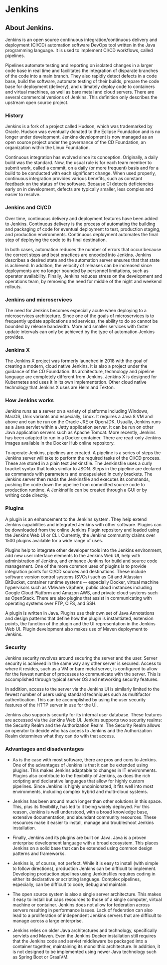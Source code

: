 # Jenkins
## About Jenkins.
Jenkins is an open source continuous integration/continuous delivery and deployment (CI/CD) automation software DevOps tool written in the Java programming language. It is used to implement CI/CD workflows, called pipelines.

Pipelines automate testing and reporting on isolated changes in a larger code base in real time and facilitates the integration of disparate branches of the code into a main branch. They also rapidly detect defects in a code base, build the software, automate testing of their builds, prepare the code base for deployment (delivery), and ultimately deploy code to containers and virtual machines, as well as bare metal and cloud servers. There are several commercial versions of Jenkins. This definition only describes the upstream open source project.

### History
Jenkins is a fork of a project called Hudson, which was trademarked by Oracle. Hudson was eventually donated to the Eclipse Foundation and is no longer under development. Jenkins development is now managed as an open source project under the governance of the CD Foundation, an organization within the Linux Foundation.

Continuous integration has evolved since its conception. Originally, a daily build was the standard. Now, the usual rule is for each team member to submit work, called a commit, on a daily (or more frequent) basis and for a build to be conducted with each significant change. When used properly, continuous integration provides various benefits, such as constant feedback on the status of the software. Because CI detects deficiencies early on in development, defects are typically smaller, less complex and easier to resolve.

### Jenkins and CI/CD
Over time, continuous delivery and deployment features have been added to Jenkins. Continuous delivery is the process of automating the building and packaging of code for eventual deployment to test, production staging, and production environments. Continuous deployment automates the final step of deploying the code to its final destination.

In both cases, automation reduces the number of errors that occur because the correct steps and best practices are encoded into Jenkins. Jenkins describes a desired state and the automation server ensures that that state is achieved. In addition, the velocity of releases can be increased since deployments are no longer bounded by personnel limitations, such as operator availability. Finally, Jenkins reduces stress on the development and operations team, by removing the need for middle of the night and weekend rollouts.

### Jenkins and microservices
The need for Jenkins becomes especially acute when deploying to a microservices architecture. Since one of the goals of microservices is to frequently update applications and services, the ability to do so cannot be bounded by release bandwidth. More and smaller services with faster update intervals can only be achieved by the type of automation Jenkins provides.

### Jenkins X
The Jenkins X project was formerly launched in 2018 with the goal of creating a modern, cloud native Jenkins. It is also a project under the guidance of the CD Foundation. Its architecture, technology and pipeline language are completely different from Jenkins. Jenkins X is designed for Kubernetes and uses it in its own implementation. Other cloud native technology that Jenkins X uses are Helm and Tekton.

### How Jenkins works
Jenkins runs as a server on a variety of platforms including Windows, MacOS, Unix variants and especially, Linux. It requires a Java 8 VM and above and can be run on the Oracle JRE or OpenJDK. Usually, Jenkins runs as a Java servlet within a Jetty application server. It can be run on other Java application servers such as Apache Tomcat. More recently, Jenkins has been adapted to run in a Docker container. There are read-only Jenkins images available in the Docker Hub online repository.

To operate Jenkins, pipelines are created. A pipeline is a series of steps the Jenkins server will take to perform the required tasks of the CI/CD process. These are stored in a plain text Jenkinsfile. The Jenkinsfile uses a curly bracket syntax that looks similar to JSON. Steps in the pipeline are declared as commands with parameters and encapsulated in curly brackets. The Jenkins server then reads the Jenkinsfile and executes its commands, pushing the code down the pipeline from committed source code to production runtime. A Jenkinsfile can be created through a GUI or by writing code directly.

### Plugins
A plugin is an enhancement to the Jenkins system. They help extend Jenkins capabilities and integrated Jenkins with other software. Plugins can be downloaded from the online Jenkins Plugin repository and loaded using the Jenkins Web UI or CLI. Currently, the Jenkins community claims over 1500 plugins available for a wide range of uses.

Plugins help to integrate other developer tools into the Jenkins environment, add new user interface elements to the Jenkins Web UI, help with administration of Jenkins, and enhance Jenkins for build and source code management. One of the more common uses of plugins is to provide integration points for CI/CD sources and destinations. These include software version control systems (SVCs) such as Git and Atlassian BitBucket, container runtime systems -- especially Docker, virtual machine hypervisors such as VMware vSphere, public cloud instances including Google Cloud Platform and Amazon AWS, and private cloud systems such as OpenStack. There are also plugins that assist in communicating with operating systems over FTP, CIFS, and SSH.

A plugin is written in Java. Plugins use their own set of Java Annotations and design patterns that define how the plugin is instantiated, extension points, the function of the plugin and the UI representation in the Jenkins Web UI. Plugin development also makes use of Maven deployment to Jenkins.

### Security
Jenkins security revolves around securing the server and the user. Server security is achieved in the same way any other server is secured. Access to where it resides, such as a VM or bare metal server, is configured to allow for the fewest number of processes to communicate with the server. This is accomplished through typical server OS and networking security features.

In addition, access to the server via the Jenkins UI is similarly limited to the fewest number of users using standard techniques such as multifactor authentication. This can be accomplished by using the user security features of the HTTP server in use for the UI.

Jenkins also supports security for its internal user database. These features are accessed via the Jenkins Web UI. Jenkins supports two security realms: the Security Realm and the Authorization Realm. The Security Realm allows an operator to decide who has access to Jenkins and the Authorization Realm determines what they can do with that access.

### Advantages and disadvantages
- As is the case with most software, there are pros and cons to Jenkins.  One of the advantages of Jenkins is that it can be extended using plugins. This makes Jenkins adaptable to changes in IT environments. Plugins also contribute to the flexibility of Jenkins, as does the rich scripting and declarative languages that allow for highly custom pipelines. Since Jenkins is highly unopinionated, it fits well into most environments, including complex hybrid and multi-cloud systems.

- Jenkins has been around much longer than other solutions in this space. This, plus its flexibility, has led to it being widely deployed. For this reason, Jenkins is well understood, with a broad knowledge base, extensive documentation, and abundant community resources. These resources make it easier to install, manage and troubleshoot Jenkins installation.

- Finally, Jenkins and its plugins are built on Java. Java is a proven enterprise development language with a broad ecosystem. This places Jenkins on a solid base that can be extended using common design patterns and frameworks.

- Jenkins is, of course, not perfect. While it is easy to install (with simple to follow directions), production Jenkins can be difficult to implement.  Developing production pipelines using Jenkinsfiles requires coding in either its declarative or scripting language. Complex pipelines, especially, can be difficult to code, debug and maintain.

- The open source system is also a single server architecture. This makes it easy to install but caps resources to those of a single computer, virtual machine or container. Jenkins does not allow for federation across servers resulting in performance issues. Lack of federation can also lead to a proliferation of independent Jenkins servers that are difficult to manage across a large enterprise.

- Jenkins relies on older Java architectures and technology, specifically servlets and Maven. Even the Jenkins Docker installation still requires that the Jenkins code and servlet middleware be packaged into a container together, maintaining its monolithic architecture. In addition, it is not designed to be implemented using newer Java technology such as Spring Boot or GraalVM.
